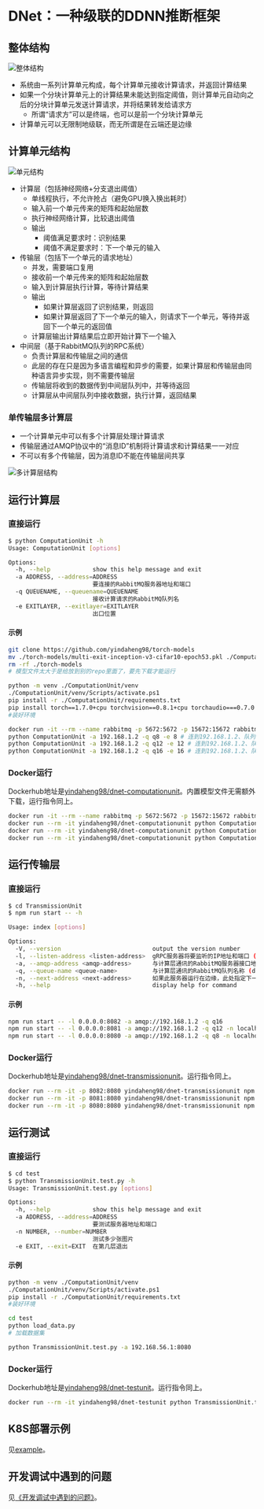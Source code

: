 # DNet：一种级联的DDNN推断框架

## 整体结构

![整体结构](./_/整体结构.svg)

* 系统由一系列计算单元构成，每个计算单元接收计算请求，并返回计算结果
* 如果一个分块计算单元上的计算结果未能达到指定阈值，则计算单元自动向之后的分块计算单元发送计算请求，并将结果转发给请求方
  * 所谓“请求方”可以是终端，也可以是前一个分块计算单元
* 计算单元可以无限制地级联，而无所谓是在云端还是边缘

## 计算单元结构

![单元结构](./_/系统结构.svg)

* 计算层（包括神经网络+分支退出阈值）
  * 单线程执行，不允许抢占（避免GPU换入换出耗时）
  * 输入前一个单元传来的矩阵和起始层数
  * 执行神经网络计算，比较退出阈值
  * 输出
    * 阈值满足要求时：识别结果
    * 阈值不满足要求时：下一个单元的输入
* 传输层（包括下一个单元的请求地址）
  * 并发，需要端口复用
  * 接收前一个单元传来的矩阵和起始层数
  * 输入到计算层执行计算，等待计算结果
  * 输出
    * 如果计算层返回了识别结果，则返回
    * 如果计算层返回了下一个单元的输入，则请求下一个单元，等待并返回下一个单元的返回值
  * 计算层输出计算结果后立即开始计算下一个输入
* 中间层（基于RabbitMQ队列的RPC系统）
  * 负责计算层和传输层之间的通信
  * 此层的存在只是因为多语言编程和异步的需要，如果计算层和传输层由同种语言异步实现，则不需要传输层
  * 传输层将收到的数据传到中间层队列中，并等待返回
  * 计算层从中间层队列中接收数据，执行计算，返回结果

### 单传输层多计算层

* 一个计算单元中可以有多个计算层处理计算请求
* 传输层通过AMQP协议中的“消息ID”机制将计算请求和计算结果一一对应
* 不可以有多个传输层，因为消息ID不能在传输层间共享

![多计算层结构](./_/多计算层结构.svg)

## 运行计算层

### 直接运行

```sh
$ python ComputationUnit -h
Usage: ComputationUnit [options]

Options:
  -h, --help            show this help message and exit
  -a ADDRESS, --address=ADDRESS
                        要连接的RabbitMQ服务器地址和端口
  -q QUEUENAME, --queuename=QUEUENAME
                        接收计算请求的RabbitMQ队列名
  -e EXITLAYER, --exitlayer=EXITLAYER
                        出口位置
```

#### 示例

```sh
git clone https://github.com/yindaheng98/torch-models
mv ./torch-models/multi-exit-inception-v3-cifar10-epoch53.pkl ./ComputationUnit/multi-exit-inception-v3-cifar10-epoch53.pkl
rm -rf ./torch-models
# 模型文件太大于是给放到别的repo里面了，要先下载才能运行

python -m venv ./ComputationUnit/venv
./ComputationUnit/venv/Scripts/activate.ps1
pip install -r ./ComputationUnit/requirements.txt
pip install torch==1.7.0+cpu torchvision==0.8.1+cpu torchaudio===0.7.0 -f https://download.pytorch.org/whl/torch_stable.html
#装好环境

docker run -it --rm --name rabbitmq -p 5672:5672 -p 15672:15672 rabbitmq:alpine
python ComputationUnit -a 192.168.1.2 -q q8 -e 8 # 连到192.168.1.2、队列名q8、从第8层退出
python ComputationUnit -a 192.168.1.2 -q q12 -e 12 # 连到192.168.1.2、队列名q12、从第12层退出
python ComputationUnit -a 192.168.1.2 -q q16 -e 16 # 连到192.168.1.2、队列名q16、从第16层退出
```

### Docker运行

Dockerhub地址是[yindaheng98/dnet-computationunit](https://hub.docker.com/repository/docker/yindaheng98/dnet-computationunit)。内置模型文件无需额外下载，运行指令同上。

```sh
docker run -it --rm --name rabbitmq -p 5672:5672 -p 15672:15672 rabbitmq:alpine
docker run --rm -it yindaheng98/dnet-computationunit python ComputationUnit -a 192.168.56.1 -q q8 -e 8 # 连到192.168.56.1、队列名q8、从第8层退出
docker run --rm -it yindaheng98/dnet-computationunit python ComputationUnit -a 192.168.56.1 -q q12 -e 12 # 连到192.168.56.1、队列名q12、从第12层退出
docker run --rm -it yindaheng98/dnet-computationunit python ComputationUnit -a 192.168.56.1 -q q16 -e 16 # 连到192.168.56.1、队列名q16、从第16层退出
```

## 运行传输层

### 直接运行

```sh
$ cd TransmissionUnit
$ npm run start -- -h

Usage: index [options]

Options:
  -V, --version                          output the version number
  -l, --listen-address <listen-address>  gRPC服务器将要监听的IP地址和端口 (default: "0.0.0.0:8080")
  -a, --amqp-address <amqp-address>      与计算层通讯的RabbitMQ服务器接口地址 (default: "amqp://localhost")
  -q, --queue-name <queue-name>          与计算层通讯的RabbitMQ队列名称 (default: "ComputationQueue")
  -n, --next-address <next-address>      如果此服务器运行在边缘，此处指定下一套模型（云端）的gRPC服务器位置 (default: "")
  -h, --help                             display help for command
```

#### 示例

```sh
npm run start -- -l 0.0.0.0:8082 -a amqp://192.168.1.2 -q q16
npm run start -- -l 0.0.0.0:8081 -a amqp://192.168.1.2 -q q12 -n localhost:8082
npm run start -- -l 0.0.0.0:8080 -a amqp://192.168.1.2 -q q8 -n localhost:8081
```

### Docker运行

Dockerhub地址是[yindaheng98/dnet-transmissionunit](https://hub.docker.com/repository/docker/yindaheng98/dnet-transmissionunit)。运行指令同上。

```sh
docker run --rm -it -p 8082:8080 yindaheng98/dnet-transmissionunit npm run start -- -a amqp://192.168.56.1 -q q16
docker run --rm -it -p 8081:8080 yindaheng98/dnet-transmissionunit npm run start -- -a amqp://192.168.56.1 -q q12 -n 192.168.56.1:8082
docker run --rm -it -p 8080:8080 yindaheng98/dnet-transmissionunit npm run start -- -a amqp://192.168.56.1 -q q8 -n 192.168.56.1:8081
```

## 运行测试

### 直接运行

```sh
$ cd test
$ python TransmissionUnit.test.py -h
Usage: TransmissionUnit.test.py [options]

Options:
  -h, --help            show this help message and exit
  -a ADDRESS, --address=ADDRESS
                        要测试服务器地址和端口
  -n NUMBER, --number=NUMBER
                        测试多少张图片
  -e EXIT, --exit=EXIT  在第几层退出
```

#### 示例

```sh
python -m venv ./ComputationUnit/venv
./ComputationUnit/venv/Scripts/activate.ps1
pip install -r ./ComputationUnit/requirements.txt
#装好环境

cd test
python load_data.py
# 加载数据集

python TransmissionUnit.test.py -a 192.168.56.1:8080
```

### Docker运行

Dockerhub地址是[yindaheng98/dnet-testunit](https://hub.docker.com/repository/docker/yindaheng98/dnet-testunit)。运行指令同上。

```sh
docker run --rm -it yindaheng98/dnet-testunit python TransmissionUnit.test.py -a 192.168.56.1:8080
```

## K8S部署示例

见[example](./example)。

## 开发调试中遇到的问题

见[《开发调试中遇到的问题》](./开发调试中遇到的问题.md)。